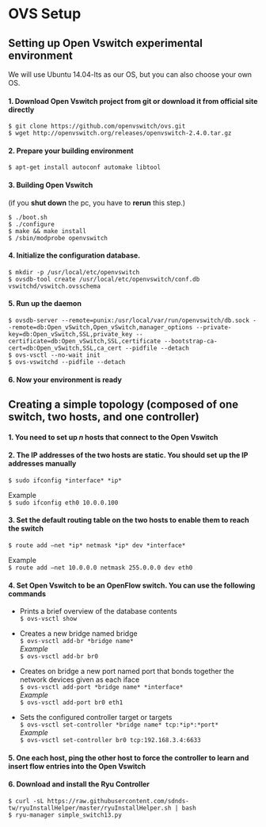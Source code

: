 # OVS Setup

## Setting up Open Vswitch experimental environment

We will use Ubuntu 14.04-lts as our OS, but you can also choose your own OS.

#### 1. Download Open Vswitch project from git or download it from official site directly
```
$ git clone https://github.com/openvswitch/ovs.git
$ wget http://openvswitch.org/releases/openvswitch-2.4.0.tar.gz
```
#### 2. Prepare your building environment
`$ apt-get install autoconf automake libtool`
#### 3. Building Open Vswitch
(if you **shut down** the pc, you have to **rerun** this step.)
```
$ ./boot.sh
$ ./configure
$ make && make install
$ /sbin/modprobe openvswitch
```
#### 4. Initialize the configuration database.
```
$ mkdir -p /usr/local/etc/openvswitch
$ ovsdb-tool create /usr/local/etc/openvswitch/conf.db vswitchd/vswitch.ovsschema
```
#### 5. Run up the daemon
```
$ ovsdb-server --remote=punix:/usr/local/var/run/openvswitch/db.sock --remote=db:Open_vSwitch,Open_vSwitch,manager_options --private-key=db:Open_vSwitch,SSL,private_key --certificate=db:Open_vSwitch,SSL,certificate --bootstrap-ca-cert=db:Open_vSwitch,SSL,ca_cert --pidfile --detach
$ ovs-vsctl --no-wait init
$ ovs-vswitchd --pidfile --detach
```
#### 6. Now your environment is ready

## Creating a simple topology (composed of one switch, two hosts, and one controller)

#### 1. You need to set up *n* hosts that connect to the Open Vswitch

#### 2. The IP addresses of the two hosts are static. You should set up the IP addresses manually

`$ sudo ifconfig *interface* *ip*`
<br>

Example
<br>
`$ sudo ifconfig eth0 10.0.0.100`

#### 3. Set the default routing table on the two hosts to enable them to reach the switch
`$ route add –net *ip* netmask *ip* dev *interface*`
<br>

Example
<br>
`$ route add –net 10.0.0.0 netmask 255.0.0.0 dev eth0`

#### 4. Set Open Vswitch to be an OpenFlow switch. You can use the following commands
+ Prints a brief overview of the database contents
  <br>
  `$ ovs-vsctl show`

+ Creates  a  new  bridge named bridge
  <br>
  `$ ovs-vsctl add-br *bridge name*`
  <br>
  *Example*
  <br>
  `$ ovs-vsctl add-br br0`

+ Creates on bridge a new port named port that bonds together the network devices given as each iface
  <br>
  `$ ovs-vsctl add-port *bridge name* *interface*`
  <br>
  *Example*
  <br>
  `$ ovs-vsctl add-port br0 eth1 `

+ Sets the configured controller target or targets
  <br>
  `$ ovs-vsctl set-controller *bridge name* tcp:*ip*:*port*`
  <br>
  *Example*
  <br>
  `$ ovs-vsctl set-controller br0 tcp:192.168.3.4:6633`

#### 5. One each host, ping the other host to force the controller to learn and insert flow entries into the Open Vswitch

#### 6. Download and install the Ryu Controller
```
$ curl -sL https://raw.githubusercontent.com/sdnds-tw/ryuInstallHelper/master/ryuInstallHelper.sh | bash
$ ryu-manager simple_switch13.py
```
